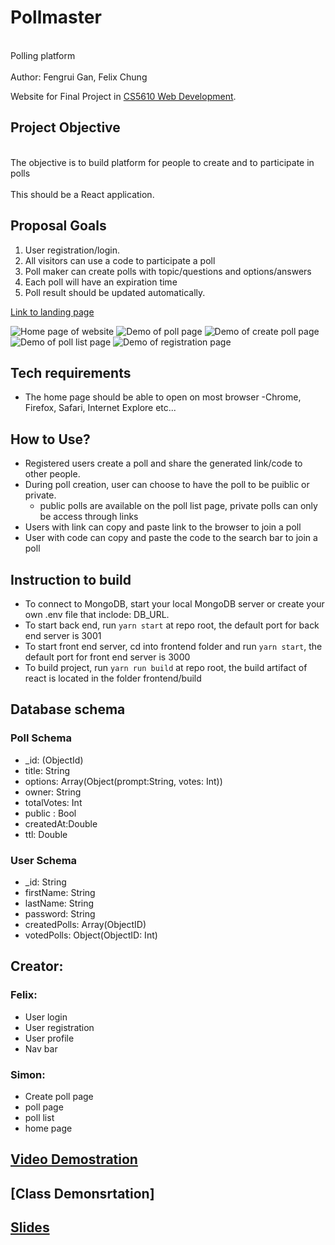 # Pollmaster

<br>Polling platform<br/>
<br>Author: Fengrui Gan, Felix Chung<br/>

Website for Final Project in [CS5610 Web Development](https://johnguerra.co/classes/webDevelopment_fall_2021/).

## Project Objective

<br>The objective is to build platform for people to create and to participate in polls<br/>
<br>This should be a React application.<br/>

## Proposal Goals

1. User registration/login.
2. All visitors can use a code to participate a poll
3. Poll maker can create polls with topic/questions and options/answers
4. Each poll will have an expiration time
5. Poll result should be updated automatically.

[Link to landing page](https://poll-master.herokuapp.com/)

![Home page of website](/images/main_page_ss.png)
![Demo of poll page](/images/poll_page_ss.png)
![Demo of create poll page](/images/create_poll_ss.png)
![Demo of poll list page](/images/poll_list_ss.png)
![Demo of registration page](/images/registration.png)




## Tech requirements

- The home page should be able to open on most browser
  -Chrome, Firefox, Safari, Internet Explore etc...

## How to Use?
- Registered users create a poll and share the generated link/code to other people.
- During poll creation, user can choose to have the poll to be puiblic or private.
    - public polls are available on the poll list page, private polls can only be access through links
- Users with link can copy and paste link to the browser to join a poll
- User with code can copy and paste the code to the search bar to join a poll

## Instruction to build

- To connect to MongoDB, start your local MongoDB server or create your own .env file that inclode: DB_URL.
- To start back end, run `yarn start` at repo root, the default port for back end server is 3001
- To start front end server, cd into frontend folder and run `yarn start`, the default port for front end server is 3000
- To build project, run `yarn run build` at repo root, the build artifact of react is located in the folder frontend/build

## Database schema
### Poll Schema
- _id: (ObjectId)
- title: String
- options: Array(Object(prompt:String, votes: Int))
- owner: String
- totalVotes: Int
- public : Bool
- createdAt:Double
- ttl: Double
### User Schema
- _id: String
- firstName: String
- lastName: String
- password: String
- createdPolls: Array(ObjectID)
- votedPolls: Object(ObjectID: Int)

## Creator:
### Felix:
  - User login
  - User registration
  - User profile
  - Nav bar
### Simon:
  - Create poll page
  - poll page
  - poll list
  - home page
## [Video Demostration](https://youtu.be/UhnM5_0owlo)
## [Class Demonsrtation]
## [Slides](https://docs.google.com/presentation/d/1vuoCM38WQt_NlAhMV9_1cfVgfdoTo_Eo/edit?usp=sharing&ouid=114664354331916404538&rtpof=true&sd=true)
